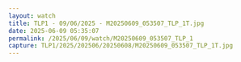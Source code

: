 ```yaml
---
layout: watch
title: TLP1 - 09/06/2025 - M20250609_053507_TLP_1T.jpg
date: 2025-06-09 05:35:07
permalink: /2025/06/09/watch/M20250609_053507_TLP_1
capture: TLP1/2025/202506/20250608/M20250609_053507_TLP_1T.jpg
---
```

